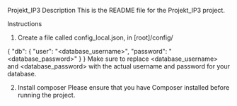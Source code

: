 Projekt_IP3 
Description
This is the README file for the Projekt_IP3 project.

Instructions
1. Create a file called config_local.json, in [root]/config/


{
  "db": {
    "user": "<database_username>",
    "password": "<database_password>"
  }
}
Make sure to replace <database_username> and <database_password> with the actual username and password for your database.

2. Install composer
Please ensure that you have Composer installed before running the project.

